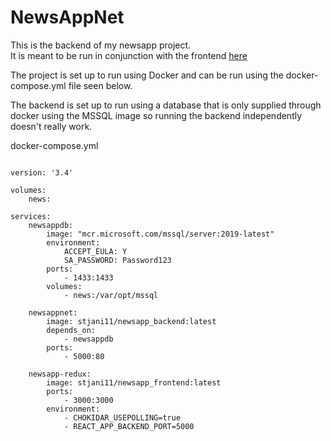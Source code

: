 # NewsAppNet


This is the backend of my newsapp project. <br />
It is meant to be run in conjunction with the frontend [here](https://github.com/krissi1111/newsapp-redux)

The project is set up to run using Docker and can be run using the docker-compose.yml file seen below.

The backend is set up to run using a database that is only supplied through docker using the MSSQL image so running the backend independently doesn't really work.

docker-compose.yml
```

version: '3.4'

volumes:
    news:    

services:
    newsappdb:
        image: "mcr.microsoft.com/mssql/server:2019-latest"
        environment:
            ACCEPT_EULA: Y
            SA_PASSWORD: Password123
        ports:
            - 1433:1433
        volumes:
            - news:/var/opt/mssql

    newsappnet:
        image: stjani11/newsapp_backend:latest
        depends_on:
            - newsappdb
        ports:
            - 5000:80

    newsapp-redux:
        image: stjani11/newsapp_frontend:latest
        ports:
            - 3000:3000
        environment:
            - CHOKIDAR_USEPOLLING=true
            - REACT_APP_BACKEND_PORT=5000
```

